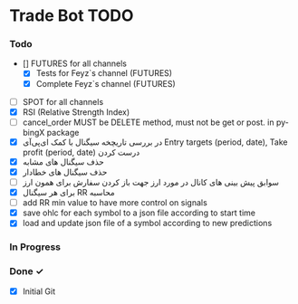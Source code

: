 # Trade Bot TODO



### Todo

- [] FUTURES for all channels 
  - [x] Tests for Feyz`s channel (FUTURES)
  - [x] Complete Feyz`s channel (FUTURES)
- [ ] SPOT for all channels 
- [X] RSI (Relative Strength Index)
- [ ] cancel_order MUST be DELETE method, must not be get or post. in py-bingX package
- [X] در بررسی تاریچخه سیگنال با کمک ای‌پی‌آی Entry targets (period, date), Take profit (period, date) درست کردن 
- [X] حذف سیگنال های مشابه
- [X] حذف سیگنال های خطادار
- [ ] سوابق پیش بینی های کانال در مورد ارز جهت باز کردن سفارش برای همون ارز
- [X] برای هر سیگنال RR محاسبه
- [ ] add RR min value to have more control on signals
- [X] save ohlc for each symbol to a json file according to start time
- [X] load and update json file of a symbol according to new predictions

### In Progress


### Done ✓

- [x] Initial Git 